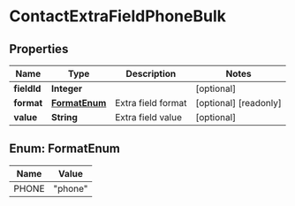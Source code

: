 

# ContactExtraFieldPhoneBulk

## Properties

Name | Type | Description | Notes
------------ | ------------- | ------------- | -------------
**fieldId** | **Integer** |  |  [optional]
**format** | [**FormatEnum**](#FormatEnum) | Extra field format |  [optional] [readonly]
**value** | **String** | Extra field value |  [optional]



## Enum: FormatEnum

Name | Value
---- | -----
PHONE | &quot;phone&quot;



